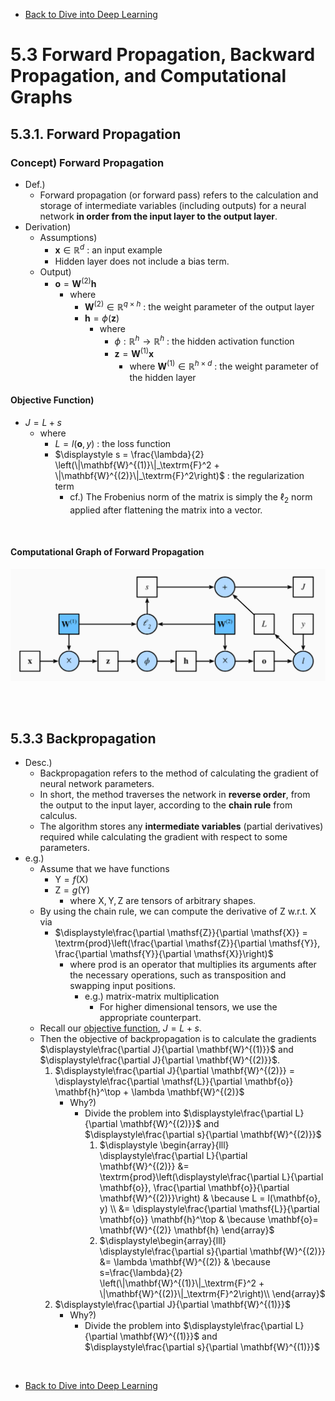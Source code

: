 * [Back to Dive into Deep Learning](../../main.md)

# 5.3 Forward Propagation, Backward Propagation, and Computational Graphs

## 5.3.1. Forward Propagation
### Concept) Forward Propagation
- Def.)
  - Forward propagation (or forward pass) refers to the calculation and storage of intermediate variables (including outputs) for a neural network **in order from the input layer to the output layer**. 
- Derivation)
  - Assumptions)
    - $`\mathbf{x} \in \mathbb{R}^d`$ : an input example
    - Hidden layer does not include a bias term.
  - Output)
    - $\mathbf{o}= \mathbf{W}^{(2)} \mathbf{h}$
      - where
        - $`\mathbf{W}^{(2)} \in \mathbb{R}^{q \times h}`$ : the weight parameter of the output layer
        - $\mathbf{h}= \phi (\mathbf{z})$
          - where
            - $`\phi : \mathbb{R}^h \rightarrow \mathbb{R}^h`$ : the hidden activation function
            - $\mathbf{z}= \mathbf{W}^{(1)} \mathbf{x}$
              - where $`\mathbf{W}^{(1)} \in \mathbb{R}^{h \times d}`$ : the weight parameter of the hidden layer
#### Objective Function)
- $J = L + s$
  - where
    - $L = l(\mathbf{o}, y)$ : the loss function
    - $\displaystyle s = \frac{\lambda}{2} \left(\|\mathbf{W}^{(1)}\|_\textrm{F}^2 + \|\mathbf{W}^{(2)}\|_\textrm{F}^2\right)$ : the regularization term
      - cf.) The Frobenius norm of the matrix is simply the $`\ell_2`$ norm applied after flattening the matrix into a vector.

<br>

#### Computational Graph of Forward Propagation
![](images/001.png)

<br><br>

## 5.3.3 Backpropagation
- Desc.)
  - Backpropagation refers to the method of calculating the gradient of neural network parameters.
  - In short, the method traverses the network in **reverse order**, from the output to the input layer, according to the **chain rule** from calculus.
  - The algorithm stores any **intermediate variables** (partial derivatives) required while calculating the gradient with respect to some parameters.
- e.g.)
  - Assume that we have functions
    - $`\mathsf{Y}=f(\mathsf{X})`$
    - $`\mathsf{Z}=g(\mathsf{Y})`$
      - where $`\mathsf{X}, \mathsf{Y}, \mathsf{Z}`$ are tensors of arbitrary shapes.
  - By using the chain rule, we can compute the derivative of $\mathsf{Z}$ w.r.t. $\mathsf{X}$ via
    - $`\displaystyle\frac{\partial \mathsf{Z}}{\partial \mathsf{X}} = \textrm{prod}\left(\frac{\partial \mathsf{Z}}{\partial \mathsf{Y}}, \frac{\partial \mathsf{Y}}{\partial \mathsf{X}}\right)`$
      - where $`\textrm{prod}`$ is an operator that multiplies its arguments after the necessary operations, such as transposition and swapping input positions.
        - e.g.) matrix-matrix multiplication
          - For higher dimensional tensors, we use the appropriate counterpart.
  - Recall our [objective function](#objective-function), $J = L+s$.
  - Then the objective of backpropagation is to calculate the gradients $`\displaystyle\frac{\partial J}{\partial \mathbf{W}^{(1)}}`$ and $`\displaystyle\frac{\partial J}{\partial \mathbf{W}^{(2)}}`$.
    1. $`\displaystyle\frac{\partial J}{\partial \mathbf{W}^{(2)}} = \displaystyle\frac{\partial \mathsf{L}}{\partial \mathbf{o}} \mathbf{h}^\top + \lambda \mathbf{W}^{(2)}`$
       - Why?) 
         - Divide the problem into $`\displaystyle\frac{\partial L}{\partial \mathbf{W}^{(2)}}`$ and $`\displaystyle\frac{\partial s}{\partial \mathbf{W}^{(2)}}`$
           1. $`\displaystyle \begin{array}{lll}
            \displaystyle\frac{\partial L}{\partial \mathbf{W}^{(2)}} 
            &= \textrm{prod}\left(\displaystyle\frac{\partial L}{\partial \mathbf{o}}, \frac{\partial \mathbf{o}}{\partial \mathbf{W}^{(2)}}\right) & \because L = l(\mathbf{o}, y) \\
            &= \displaystyle\frac{\partial \mathsf{L}}{\partial \mathbf{o}} \mathbf{h}^\top & \because \mathbf{o}= \mathbf{W}^{(2)} \mathbf{h}
           \end{array}`$
           2. $`\displaystyle\begin{array}{lll}
            \displaystyle\frac{\partial s}{\partial \mathbf{W}^{(2)}} 
            &= \lambda \mathbf{W}^{(2)} & \because s=\frac{\lambda}{2} \left(\|\mathbf{W}^{(1)}\|_\textrm{F}^2 + \|\mathbf{W}^{(2)}\|_\textrm{F}^2\right)\\
           \end{array}`$
    2. $`\displaystyle\frac{\partial J}{\partial \mathbf{W}^{(1)}}`$
       - Why?) 
         - Divide the problem into $`\displaystyle\frac{\partial L}{\partial \mathbf{W}^{(1)}}`$ and $`\displaystyle\frac{\partial s}{\partial \mathbf{W}^{(1)}}`$




<br>

* [Back to Dive into Deep Learning](../../main.md)